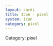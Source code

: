 ```yaml
---
layout: cards
title: Icon - pixel
system: icon
category: pixel
---
```

<div class="alert alert-secondary mb-4"><span class="i18n innerHTML-category">Category: </span><span class="i18n innerHTML-cat-pixel">pixel</span></div>
